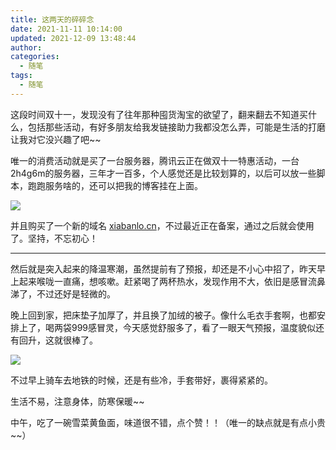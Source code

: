 ```yaml
---
title: 这两天的碎碎念
date: 2021-11-11 10:14:00
updated: 2021-12-09 13:48:44
author: 
categories: 
  - 随笔
tags: 
  - 随笔
---
```



这段时间双十一，发现没有了往年那种囤货淘宝的欲望了，翻来翻去不知道买什么，包括那些活动，有好多朋友给我发链接助力我都没怎么弄，可能是生活的打磨让我对它没兴趣了吧~~

唯一的消费活动就是买了一台服务器，腾讯云正在做双十一特惠活动，一台2h4g6m的服务器，三年才一百多，个人感觉还是比较划算的，以后可以放一些脚本，跑跑服务啥的，还可以把我的博客挂在上面。

![](https://img.zburu.com/i/2021/11/10/5b39fa131726043fecb309d5ce196243.png)

并且购买了一个新的域名 [xiabanlo.cn](xiabanlo.cn)，不过最近正在备案，通过之后就会使用了。坚持，不忘初心！

---

然后就是突入起来的降温寒潮，虽然提前有了预报，却还是不小心中招了，昨天早上起来喉咙一直痛，想咳嗽。赶紧喝了两杯热水，发现作用不大，依旧是感冒流鼻涕了，不过还好是轻微的。

晚上回到家，把床垫子加厚了，并且换了加绒的被子。像什么毛衣手套啊，也都安排上了，喝两袋999感冒灵，今天感觉舒服多了，看了一眼天气预报，温度貌似还有回升，这就很棒了。

![](https://img.zburu.com/i/2021/11/11/4be3fc47d140d5ca219d1da0cb5275f9.png)

不过早上骑车去地铁的时候，还是有些冷，手套带好，裹得紧紧的。

生活不易，注意身体，防寒保暖~~

中午，吃了一碗雪菜黄鱼面，味道很不错，点个赞！！（唯一的缺点就是有点小贵~~）